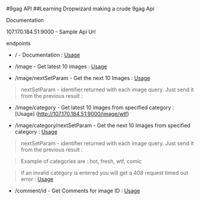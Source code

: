 #9gag API
##Learning Dropwizard making a crude 9gag Api

Documentation

107.170.184.51:9000 - Sample Api Url

endpoints

* / - Documentation : [Usage](http://107.170.184.51:9000/)

* /image - Get latest 10 images : [Usage](http://107.170.184.51:9000/image)

* /image/nextSetParam - Get the next 10 Images : [Usage](http://107.170.184.51:9000/image/a4LYVY6,aYwLev2,aw7V5vx)

> nextSetParam - identifier returned with each image query. Just send it from the previous result : 

* /image/category - Get latest 10 images from specified category : [Usage] (http://107.170.184.51:9000/image/wtf)

* /image/category/nextSetParam - Get the next 10 Images from specified category : [Usage](http://107.170.184.51:9000/image/wtf/aojNVxm,aVX302d,abbM2BB)

> nextSetParam - identifier returned with each image query. Just send it from the previous result : 

> Example of categories are : hot, fresh, wtf, comic

> if an invalid category is entered you will get a 408 request timed out error : [Usage](http://107.170.184.51:9000/image/wzcvzxcvzxctf/aojNVxm,aVX302d,abbM2BB)

* /comment/id - Get Comments for image ID : [Usage](http://107.170.184.51:9000/comment/a4LYVY6)